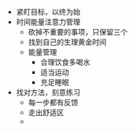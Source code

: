 - 紧盯目标，以终为始
- 时间能量注意力管理
	- 砍掉不重要的事项，只保留三个
	- 找到自己的生理黄金时间
	- 能量管理
		- 合理饮食多喝水
		- 适当运动
		- 充足睡眠
- 找对方法，刻意练习
	- 每一步都有反馈
	- 走出舒适区
	-